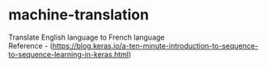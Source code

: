 # machine-translation
Translate English language to French language
<br /> Reference - (https://blog.keras.io/a-ten-minute-introduction-to-sequence-to-sequence-learning-in-keras.html)
